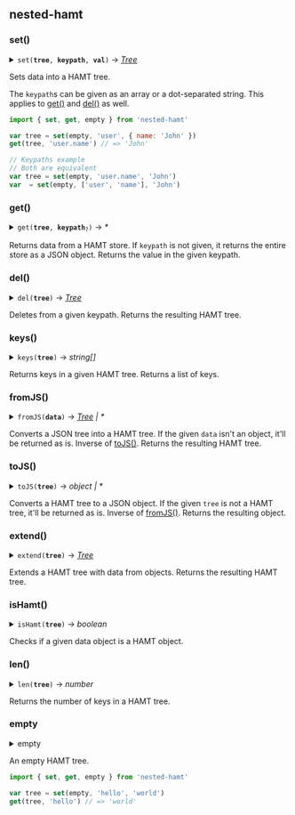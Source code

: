## <a id='module:nested-hamt'></a>nested-hamt



### <a id='module:nested-hamt~set'></a>set()

<details>
<summary><code>set(<b title='Tree'>tree</b>, <b title='string[]'>keypath</b>, <b title='*'>val</b>)</code> → <em><a href='tree'>Tree</a></em></summary>

| Param | Type | Description |
| --- | --- | --- |
| `tree` | Tree | The HAMT tree to operate on |
| `keypath` | string[] | List of keys |
| `val` | * | Value to be set |
</details>

Sets data into a HAMT tree.

The `keypath`s can be given as an array or a dot-separated string. This
applies to [get()](#get) and [del()](#del) as well. 

```js
import { set, get, empty } from 'nested-hamt'

var tree = set(empty, 'user', { name: 'John' })
get(tree, 'user.name') // => 'John'
```

```js
// Keypaths example
// Both are equivalent
var tree = set(empty, 'user.name', 'John')
var  = set(empty, ['user', 'name'], 'John')
```

### <a id='module:nested-hamt~get'></a>get()

<details>
<summary><code>get(<b title='Tree'>tree</b>, <b title='string[]'>keypath</b><sub title="Optional">?</sub>)</code> → <em>*</em></summary>

| Param | Type | Description |
| --- | --- | --- |
| `tree` | Tree | The HAMT tree to operate on |
| `keypath` | string[], _optional_ | List of keys |
</details>

Returns data from a HAMT store. If `keypath` is not given, it returns the
entire store as a JSON object. Returns the value in the given keypath.

### <a id='module:nested-hamt~del'></a>del()

<details>
<summary><code>del(<b title='Tree'>tree</b>)</code> → <em><a href='tree'>Tree</a></em></summary>

| Param | Type | Description |
| --- | --- | --- |
| `tree` | Tree | The HAMT tree to operate on |
</details>

Deletes from a given keypath. Returns the resulting HAMT tree.

### <a id='module:nested-hamt~keys'></a>keys()

<details>
<summary><code>keys(<b title='Tree'>tree</b>)</code> → <em>string[]</em></summary>

| Param | Type | Description |
| --- | --- | --- |
| `tree` | Tree | The HAMT tree to operate on |
</details>

Returns keys in a given HAMT tree. Returns a list of keys.

### <a id='module:nested-hamt~fromJS'></a>fromJS()

<details>
<summary><code>fromJS(<b title='object | *'>data</b>)</code> → <em><a href='tree'>Tree</a> | *</em></summary>

| Param | Type | Description |
| --- | --- | --- |
| `data` | object | * | The JSON data to be set |
</details>

Converts a JSON tree into a HAMT tree.
If the given `data` isn't an object, it'll be returned as is.
Inverse of [toJS()](#tojs). Returns the resulting HAMT tree.

### <a id='module:nested-hamt~toJS'></a>toJS()

<details>
<summary><code>toJS(<b title='Tree | *'>tree</b>)</code> → <em>object | *</em></summary>

| Param | Type | Description |
| --- | --- | --- |
| `tree` | Tree | * | The HAMT tree |
</details>

Converts a HAMT tree to a JSON object.
If the given `tree` is not a HAMT tree, it'll be returned as is.
Inverse of [fromJS()](#fromjs). Returns the resulting object.

### <a id='module:nested-hamt~extend'></a>extend()

<details>
<summary><code>extend(<b title='Tree'>tree</b>)</code> → <em><a href='tree'>Tree</a></em></summary>

| Param | Type | Description |
| --- | --- | --- |
| `tree` | Tree | The HAMT tree to operate on |
| `...sources` | object | Objects to extend the tree with |
</details>

Extends a HAMT tree with data from objects. Returns the resulting HAMT tree.

### <a id='module:nested-hamt~isHamt'></a>isHamt()

<details>
<summary><code>isHamt(<b title='Tree | *'>tree</b>)</code> → <em>boolean</em></summary>

| Param | Type | Description |
| --- | --- | --- |
| `tree` | Tree | * | A HAMT tree or anything |
</details>

Checks if a given data object is a HAMT object. 

### <a id='module:nested-hamt~len'></a>len()

<details>
<summary><code>len(<b title='Tree'>tree</b>)</code> → <em>number</em></summary>

| Param | Type | Description |
| --- | --- | --- |
| `tree` | Tree | The HAMT tree to operate on |
</details>

Returns the number of keys in a HAMT tree. 

### <a id='module:nested-hamt~empty'></a>empty

<details>
<summary>empty</summary>
</details>

An empty HAMT tree.

```js
import { set, get, empty } from 'nested-hamt'

var tree = set(empty, 'hello', 'world')
get(tree, 'hello') // => 'world'
```
